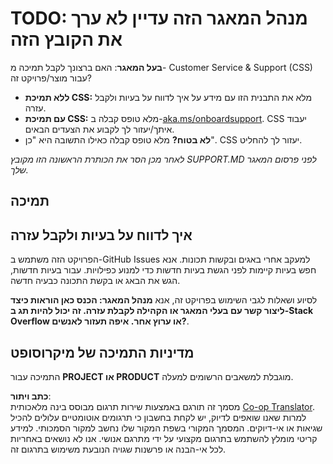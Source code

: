 <!--
CO_OP_TRANSLATOR_METADATA:
{
  "original_hash": "50518c351b4501f2649aeaba31c2592e",
  "translation_date": "2025-07-12T07:30:51+00:00",
  "source_file": "SUPPORT.md",
  "language_code": "he"
}
-->
# TODO: מנהל המאגר הזה עדיין לא ערך את הקובץ הזה

**בעל המאגר**: האם ברצונך לקבל תמיכה מ- Customer Service & Support (CSS) עבור מוצר/פרויקט זה?

- **ללא תמיכת CSS:** מלא את התבנית הזו עם מידע על איך לדווח על בעיות ולקבל עזרה.
- **עם תמיכת CSS:** מלא טופס קבלה ב-[aka.ms/onboardsupport](https://aka.ms/onboardsupport). CSS יעבוד איתך/יעזור לך לקבוע את הצעדים הבאים.
- **לא בטוח?** מלא טופס קבלה כאילו התשובה היא "כן". CSS יעזור לך להחליט.

*לאחר מכן הסר את הכותרת הראשונה הזו מקובץ SUPPORT.MD לפני פרסום המאגר שלך.*

## תמיכה

## איך לדווח על בעיות ולקבל עזרה

הפרויקט הזה משתמש ב-GitHub Issues למעקב אחרי באגים ובקשות תכונות. אנא חפש בעיות קיימות לפני הגשת בעיות חדשות כדי למנוע כפילויות. עבור בעיות חדשות, הגש את הבאג או בקשת התכונה כבעיה חדשה.

לסיוע ושאלות לגבי השימוש בפרויקט זה, אנא **מנהל המאגר: הכנס כאן הוראות כיצד ליצור קשר עם בעלי המאגר או הקהילה לקבלת עזרה. זה יכול להיות תג ב-Stack Overflow או ערוץ אחר. איפה תעזור לאנשים?**.

## מדיניות התמיכה של מיקרוסופט

התמיכה עבור **PROJECT או PRODUCT** מוגבלת למשאבים הרשומים למעלה.

**כתב ויתור**:  
מסמך זה תורגם באמצעות שירות תרגום מבוסס בינה מלאכותית [Co-op Translator](https://github.com/Azure/co-op-translator). למרות שאנו שואפים לדיוק, יש לקחת בחשבון כי תרגומים אוטומטיים עלולים להכיל שגיאות או אי-דיוקים. המסמך המקורי בשפת המקור שלו נחשב למקור הסמכותי. למידע קריטי מומלץ להשתמש בתרגום מקצועי על ידי מתרגם אנושי. אנו לא נושאים באחריות לכל אי-הבנה או פרשנות שגויה הנובעת משימוש בתרגום זה.